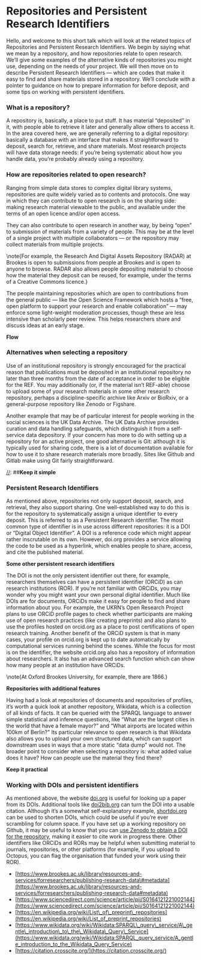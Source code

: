 # **Repositories and Persistent Research Identifiers**

[//]: ##**Outline**

Hello, and welcome to this short talk which will look at the related topics of Repositories and Persistent Research Identifiers.  We begin by saying what we mean by a repository, and how repositories relate to open research.  We’ll give some examples of the alternative kinds of repositories you might use, depending on the needs of your project. We will then move on to describe Persistent Research Identifiers — which are codes that make it easy to find and share materials stored in a repository.  We’ll conclude with a pointer to guidance on how to prepare information for before deposit, and some tips on working with persistent identifiers.

[//]: ##**Introduction**

### **What is a repository?**

A repository is, basically, a place to put stuff.  It has material “deposited” in it, with people able to retrieve it later and generally allow others to access it. In the area covered here, we are generally referring to a digital repository: basically a database with an interface that makes it straightforward to deposit, search for, retrieve, and share materials. Most research projects will have data storage needs: if you’re being systematic about how you handle data, you’re probably already using a repository.

### **How are repositories related to open research?**

Ranging from simple data stores to complex digital library systems, repositories are quite widely varied as to contents and protocols. One way in which they can contribute to open research is on the sharing side: making research material viewable to the public, and available under the terms of an open licence and/or open access.

They can also contribute to open research in another way, by being “open” to submission of materials from a variety of people.  This may be at the level of a single project with multiple collaborators — or the repository may collect materials from multiple projects.

\note{For example, the Research And Digital Assets Repository (RADAR) at Brookes is open to submissions from people at Brookes and is open to anyone to browse.  RADAR also allows people depositing material to choose how the material they deposit can be reused, for example, under the terms of a Creative Commons licence.}

The people maintaining repositories which are open to contributions from the general public — like the Open Science Framework which hosts a “free, open platform to support your research and enable collaboration” — may enforce some light-weight moderation processes, though these are less intensive than scholarly peer review.  This helps researchers share and discuss ideas at an early stage.

**Flow**

### **Alternatives when selecting a repository**

Use of an institutional repository is strongly encouraged for the practical reason that publications must be deposited in an institutional repository no later than three months from the date of acceptance in order to be eligible for the REF. You may additionally (or, if the material isn’t REF-able) choose to upload some of your research materials in some other research repository, perhaps a discipline-specific archive like Arxiv or BioRxiv, or a general-purpose repository like Zenodo or Figshare. 

Another example that may be of particular interest for people working in the social sciences is the UK Data Archive. The UK Data Archive provides curation and data handling safeguards, which distinguish it from a self-service data depository.  If your concern has more to do with setting up a repository for an active project, one good alternative is Git: although it is typically used for sharing code, there is a lot of documentation available for how to use it to share research materials more broadly.  Sites like Github and Gitlab make using Git fairly straightforward.

[//]: ##**Keep it simple**

### **Persistent Research Identifiers**

As mentioned above, repositories not only support deposit, search, and retrieval, they also support sharing.  One well-established way to do this is for the repository to systematically assign a unique identifier to every deposit. This is referred to as a Persistent Research identifier. The most common type of identifier is in use across different repositories: it is a DOI or “Digital Object Identifier”.  A DOI is a reference code which might appear rather inscrutable on its own. However, doi.org provides a service allowing the code to be used as a hyperlink, which enables people to share, access, and cite the published material.

**Some other persistent research identifiers**

The DOI is not the only persistent identifier out there, for example, researchers themselves can have a persistent identifier (ORCiD) as can research institutions (ROR). If you’re not familiar with ORCiDs, you may wonder why you might want your own personal digital identifier. Much like DOIs are for documents, ORCiDs make it easy for people to find and share information about you.  For example, the UKRN’s Open Research Project plans to use ORCiD profile pages to check whether participants are making use of open research practices (like creating preprints) and also plans to use the profiles hosted on orcid.org as a place to post certifications of open research training.  Another benefit of the ORCiD system is that in many cases, your profile on orcid.org is kept up to date automatically by computational services running behind the scenes.  While the focus for most is on the identifier, the website orcid.org also has a repository of information about researchers. It also has an advanced search function which can show how many people at an institution have ORCiDs.

\note{At Oxford Brookes University, for example, there are 1866.}

**Repositories with additional features**

Having had a look at repositories of documents and repositories of profiles, it’s worth a quick look at another repository, Wikidata, which is a collection of all kinds of facts. It can be queried with the SPARQL language to answer simple statistical and inference questions, like “What are the largest cities in the world that have a female mayor?” and “What airports are located within 100km of Berlin?”  Its particular relevance to open research is that Wikidata also allows you to upload your own structured data, which can support downstream uses in ways that a more static “data dump” would not. The broader point to consider when selecting a repository is: what added value does it have?  How can people use the material they find there?

**Keep it practical**

### **Working with DOIs and persistent identifiers**

As mentioned above, the website [doi.org](https://doi.org) is useful for looking up a paper from its DOIs.  Additional tools like [doi2bib.org](https://www.doi2bib.org/) can turn the DOI into a usable citation.  Although it’s a somewhat self-explanatory example, [shortdoi.org](https://shortdoi.org/) can be used to shorten DOIs, which could be useful if you’re ever scrambling for column space.  If you have set up a working repository on Github, it may be useful to know that you can [use Zenodo to obtain a DOI for the repository](https://docs.github.com/en/repositories/archiving-a-github-repository/referencing-and-citing-content), making it easier to cite work in progress there.  Other identifiers like ORCiDs and RORs may be helpful when submitting material to journals, repositories, or other platforms (for example, if you upload to Octopus, you can flag the organisation that funded your work using their ROR).

[//]: ##**Links**

* [https://www.brookes.ac.uk/library/resources-and-services/forresearchers/publishing-research-data\#metadata](https://www.brookes.ac.uk/library/resources-and-services/forresearchers/publishing-research-data#metadata)  
* [https://www.sciencedirect.com/science/article/pii/S0164121221002144](https://www.sciencedirect.com/science/article/pii/S0164121221002144)  
* [https://en.wikipedia.org/wiki/List\_of\_preprint\_repositories](https://en.wikipedia.org/wiki/List_of_preprint_repositories)  
* [https://www.wikidata.org/wiki/Wikidata:SPARQL\_query\_service/A\_gentle\_introduction\_to\_the\_Wikidata\_Query\_Service](https://www.wikidata.org/wiki/Wikidata:SPARQL_query_service/A_gentle_introduction_to_the_Wikidata_Query_Service)  
* [https://citation.crosscite.org/](https://citation.crosscite.org/)

